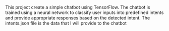 This project create a simple chatbot using TensorFlow. The chatbot is trained using a neural network to classify user inputs into predefined intents and provide appropriate responses based on the detected intent. The intents.json file is the data that I will provide to the chatbot
